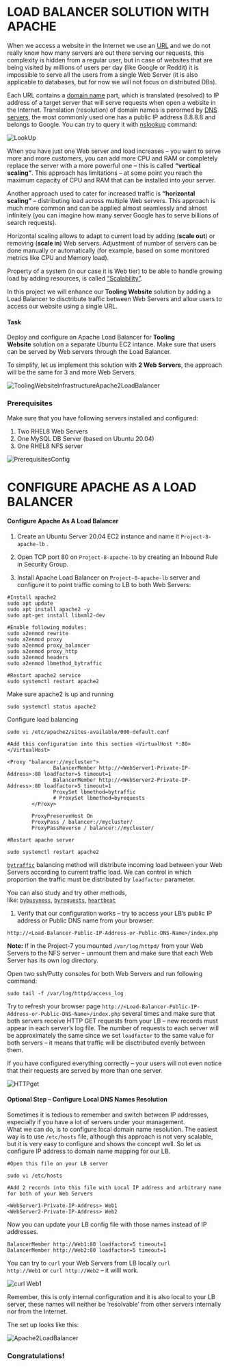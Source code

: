 # LOAD BALANCER SOLUTION WITH APACHE

  

When we access a website in the Internet we use an [URL](https://en.wikipedia.org/wiki/URL) and we do not really know how many servers are out there serving our requests, this complexity is hidden from a regular user, but in case of websites that are being visited by millions of users per day (like Google or Reddit) it is impossible to serve all the users from a single Web Server (it is also applicable to databases, but for now we will not focus on distributed DBs).

Each URL contains a [domain name](https://en.wikipedia.org/wiki/Domain_name) part, which is translated (resolved) to IP address of a target server that will serve requests when open a website in the Internet. Translation (resolution) of domain names is perormed by [DNS servers](https://en.wikipedia.org/wiki/Domain_Name_System), the most commonly used one has a public IP address 8.8.8.8 and belongs to Google. You can try to query it with [nslookup](https://en.wikipedia.org/wiki/Nslookup) command:

![LookUp](https://github.com/Bamideleflint/Darey-PBL/assets/122679229/9cbf7be2-47f1-4182-a125-47862513ba52)

  

When you have just one Web server and load increases – you want to serve more and more customers, you can add more CPU and RAM or completely replace the server with a more powerful one – this is called **“vertical scaling”**. This approach has limitations – at some point you reach the maximum capacity of CPU and RAM that can be installed into your server.

Another approach used to cater for increased traffic is **“horizontal scaling”** – distributing load across multiple Web servers. This approach is much more common and can be applied almost seamlessly and almost infinitely (you can imagine how many server Google has to serve billions of search requests).

Horizontal scaling allows to adapt to current load by adding (**scale out**) or removing (**scale in**) Web servers. Adjustment of number of servers can be done manually or automatically (for example, based on some monitored metrics like CPU and Memory load).

Property of a system (in our case it is Web tier) to be able to handle growing load by adding resources, is called [“Scalability”](https://en.wikipedia.org/wiki/Scalability).

In this project we will enhance our **Tooling Website** solution by adding a Load Balancer to disctribute traffic between Web Servers and allow users to access our website using a single URL.

#### Task

Deploy and configure an Apache Load Balancer for **Tooling Website** solution on a separate Ubuntu EC2 intance. Make sure that users can be served by Web servers through the Load Balancer.

To simplify, let us implement this solution with **2 Web Servers**, the approach will be the same for 3 and more Web Servers.

![ToolingWebsiteInfrastructureApache2LoadBalancer](https://github.com/Bamideleflint/Darey-PBL/assets/122679229/c1f2d711-bf91-4d88-85f8-b7fe438bebae)

### Prerequisites

Make sure that you have following servers installed and configured:

1. Two RHEL8 Web Servers
2. One MySQL DB Server (based on Ubuntu 20.04)
3. One RHEL8 NFS server

![PrerequisitesConfig](https://github.com/Bamideleflint/Darey-PBL/assets/122679229/3cf36aa2-aa85-4241-a390-174995efe6e1)

  

# CONFIGURE APACHE AS A LOAD BALANCER

#### Configure Apache As A Load Balancer

1. Create an Ubuntu Server 20.04 EC2 instance and name it `Project-8-apache-lb` .    

1. Open TCP port 80 on `Project-8-apache-lb` by creating an Inbound Rule in Security Group.
2. Install Apache Load Balancer on `Project-8-apache-lb` server and configure it to point traffic coming to LB to both Web Servers:

```
#Install apache2
sudo apt update
sudo apt install apache2 -y
sudo apt-get install libxml2-dev

#Enable following modules:
sudo a2enmod rewrite
sudo a2enmod proxy
sudo a2enmod proxy_balancer
sudo a2enmod proxy_http
sudo a2enmod headers
sudo a2enmod lbmethod_bytraffic

#Restart apache2 service
sudo systemctl restart apache2
```

Make sure apache2 is up and running

```
sudo systemctl status apache2
```

Configure load balancing

```
sudo vi /etc/apache2/sites-available/000-default.conf

#Add this configuration into this section <VirtualHost *:80>  </VirtualHost>

<Proxy "balancer://mycluster">
               BalancerMember http://<WebServer1-Private-IP-Address>:80 loadfactor=5 timeout=1
               BalancerMember http://<WebServer2-Private-IP-Address>:80 loadfactor=5 timeout=1
               ProxySet lbmethod=bytraffic
               # ProxySet lbmethod=byrequests
        </Proxy>

        ProxyPreserveHost On
        ProxyPass / balancer://mycluster/
        ProxyPassReverse / balancer://mycluster/

#Restart apache server

sudo systemctl restart apache2
```

[`bytraffic`](https://httpd.apache.org/docs/2.4/mod/mod_lbmethod_bytraffic.html) balancing method will distribute incoming load between your Web Servers according to current traffic load. We can control in which proportion the traffic must be distributed by `loadfactor` parameter.

You can also study and try other methods, like: [`bybusyness`](https://httpd.apache.org/docs/2.4/mod/mod_lbmethod_bybusyness.html), [`byrequests`](https://httpd.apache.org/docs/2.4/mod/mod_lbmethod_byrequests.html), [`heartbeat`](https://httpd.apache.org/docs/2.4/mod/mod_lbmethod_heartbeat.html)

1. Verify that our configuration works – try to access your LB’s public IP address or Public DNS name from your browser:

```
http://<Load-Balancer-Public-IP-Address-or-Public-DNS-Name>/index.php
```

**Note:** If in the Project-7 you mounted `/var/log/httpd/` from your Web Servers to the NFS server – unmount them and make sure that each Web Server has its own log directory.

Open two ssh/Putty consoles for both Web Servers and run following command:

```
sudo tail -f /var/log/httpd/access_log
```

Try to refresh your browser page `http://<Load-Balancer-Public-IP-Address-or-Public-DNS-Name>/index.php` several times and make sure that both servers receive HTTP GET requests from your LB – new records must appear in each server’s log file. The number of requests to each server will be approximately the same since we set `loadfactor` to the same value for both servers – it means that traffic will be disctributed evenly between them.

If you have configured everything correctly – your users will not even notice that their requests are served by more than one server.

![HTTPget](https://github.com/Bamideleflint/Darey-PBL/assets/122679229/00f68e95-4500-45cb-bfb0-77da7a2b9e28)

  

#### Optional Step – Configure Local DNS Names Resolution

Sometimes it is tedious to remember and switch between IP addresses, especially if you have a lot of servers under your management.  
What we can do, is to configure local domain name resolution. The easiest way is to use `/etc/hosts` file, although this approach is not very scalable, but it is very easy to configure and shows the concept well. So let us configure IP address to domain name mapping for our LB.

```
#Open this file on your LB server

sudo vi /etc/hosts

#Add 2 records into this file with Local IP address and arbitrary name for both of your Web Servers

<WebServer1-Private-IP-Address> Web1
<WebServer2-Private-IP-Address> Web2
```

Now you can update your LB config file with those names instead of IP addresses.

```
BalancerMember http://Web1:80 loadfactor=5 timeout=1
BalancerMember http://Web2:80 loadfactor=5 timeout=1
```

You can try to `curl` your Web Servers from LB locally `curl http://Web1` or `curl http://Web2` – it willl work.

![curl Web1](https://github.com/Bamideleflint/Darey-PBL/assets/122679229/95ed09ed-538f-4610-9d1d-f16fa99e3d59) 

Remember, this is only internal configuration and it is also local to your LB server, these names will neither be ‘resolvable’ from other servers internally nor from the Internet.

The set up looks like this:  

![Apache2LoadBalancer](https://github.com/Bamideleflint/Darey-PBL/assets/122679229/0a93d9e9-268a-43b5-9c1e-451a2abff9e9)  

  

  

### Congratulations!
